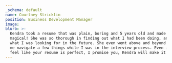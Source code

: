 ```yaml
---
_schema: default
name: Courtney Stricklin
position: Business Development Manager
image:
blurb: >-
  Kendra took a resume that was plain, boring and 5 years old and made it
  magical! She was so thorough in finding out what I had been doing, and about
  what I was looking for in the future. She even went above and beyond to help
  me navigate a few things while I was in the interview process. Even if you
  feel like your resume is perfect, I promise you, Kendra will make it better!!
---
```

